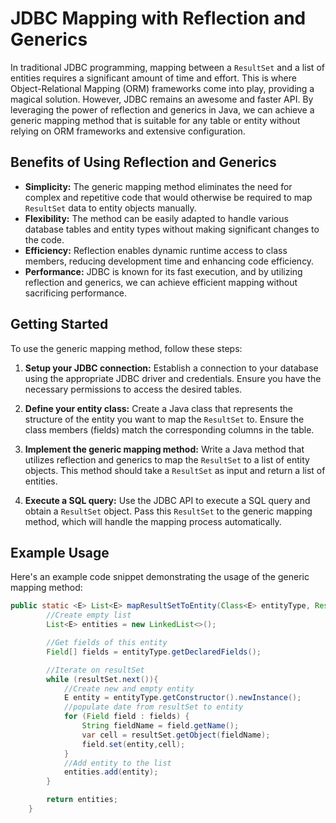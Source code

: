 # JDBC Mapping with Reflection and Generics

In traditional JDBC programming, mapping between a `ResultSet` and a list of entities requires a significant amount of time and effort. This is where Object-Relational Mapping (ORM) frameworks come into play, providing a magical solution. However, JDBC remains an awesome and faster API. By leveraging the power of reflection and generics in Java, we can achieve a generic mapping method that is suitable for any table or entity without relying on ORM frameworks and extensive configuration.

## Benefits of Using Reflection and Generics

- **Simplicity:** The generic mapping method eliminates the need for complex and repetitive code that would otherwise be required to map `ResultSet` data to entity objects manually.
- **Flexibility:** The method can be easily adapted to handle various database tables and entity types without making significant changes to the code.
- **Efficiency:** Reflection enables dynamic runtime access to class members, reducing development time and enhancing code efficiency.
- **Performance:** JDBC is known for its fast execution, and by utilizing reflection and generics, we can achieve efficient mapping without sacrificing performance.

## Getting Started

To use the generic mapping method, follow these steps:

1. **Setup your JDBC connection:** Establish a connection to your database using the appropriate JDBC driver and credentials. Ensure you have the necessary permissions to access the desired tables.

2. **Define your entity class:** Create a Java class that represents the structure of the entity you want to map the `ResultSet` to. Ensure the class members (fields) match the corresponding columns in the table.

3. **Implement the generic mapping method:** Write a Java method that utilizes reflection and generics to map the `ResultSet` to a list of entity objects. This method should take a `ResultSet` as input and return a list of entities.

4. **Execute a SQL query:** Use the JDBC API to execute a SQL query and obtain a `ResultSet` object. Pass this `ResultSet` to the generic mapping method, which will handle the mapping process automatically.

## Example Usage

Here's an example code snippet demonstrating the usage of the generic mapping method:

```java
public static <E> List<E> mapResultSetToEntity(Class<E> entityType, ResultSet resultSet) throws SQLException, NoSuchMethodException, InvocationTargetException, InstantiationException, IllegalAccessException {
		//Create empty list
		List<E> entities = new LinkedList<>();

		//Get fields of this entity
		Field[] fields = entityType.getDeclaredFields();

		//Iterate on resultSet
		while (resultSet.next()){
			//Create new and empty entity
			E entity = entityType.getConstructor().newInstance();
			//populate date from resultSet to entity
			for (Field field : fields) {
				String fieldName = field.getName();
				var cell = resultSet.getObject(fieldName);
				field.set(entity,cell);
			}
			//Add entity to the list
			entities.add(entity);
		}

		return entities;
	}
